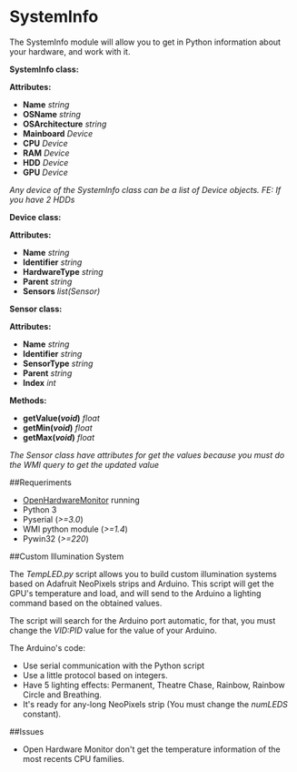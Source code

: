 # SystemInfo

The SystemInfo module will allow you to get in Python information about your hardware, and work with it.

**SystemInfo class:**

**Attributes:**

* **Name** *string*
* **OSName** *string*
* **OSArchitecture** *string*
* **Mainboard** *Device*
* **CPU** *Device*
* **RAM** *Device* 
* **HDD** *Device*
* **GPU** *Device*

*Any device of the SystemInfo class can be a list of Device objects. FE: If you have 2 HDDs*


**Device class:**

**Attributes:**

* **Name** *string*
* **Identifier** *string*
* **HardwareType** *string*
* **Parent** *string*
* **Sensors** *list(Sensor)*


**Sensor class:**

**Attributes:**

* **Name** *string*
* **Identifier** *string*
* **SensorType** *string*
* **Parent** *string*
* **Index** *int*

**Methods:**

* **getValue(*void*)** *float*
* **getMin(*void*)** *float*
* **getMax(*void*)** *float*

*The Sensor class have attributes for get the values because you must do the WMI query to get the updated value*


##Requeriments
* [OpenHardwareMonitor](http://openhardwaremonitor.org/) running
* Python 3
* Pyserial (*>=3.0*)
* WMI python module (*>=1.4*)
* Pywin32 (*>=220*)

##Custom Illumination System

The *TempLED.py* script allows you to build custom illumination systems based on Adafruit NeoPixels strips and Arduino. This script will
get the GPU's temperature and load, and will send to the Arduino a lighting command based on the obtained values.

The script will search for the Arduino port automatic, for that, you must change the *VID:PID* value for the value of your Arduino. 

The Arduino's code:
* Use serial communication with the Python script
* Use a little protocol based on integers.
* Have 5 lighting effects: Permanent, Theatre Chase, Rainbow, Rainbow Circle and Breathing.
* It's ready for any-long NeoPixels strip (You must change the *numLEDS* constant).

##Issues

* Open Hardware Monitor don't get the temperature information of the most recents CPU families.
